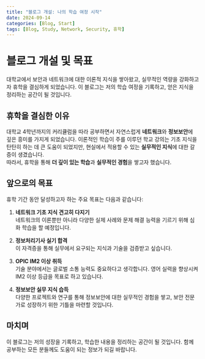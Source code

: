 ```yaml
---
title: "블로그 개설: 나의 학습 여정 시작"
date: 2024-09-14
categories: [Blog, Start]
tags: [Blog, Study, Network, Security, 휴학]
---
```


# 블로그 개설 및 목표

대학교에서 보안과 네트워크에 대한 이론적 지식을 쌓아왔고, 실무적인 역량을 강화하고자 휴학을 결심하게 되었습니다. 이 블로그는 저의 학습 여정을 기록하고, 얻은 지식을 정리하는 공간이 될 것입니다.

## 휴학을 결심한 이유

대학교 4학년까지의 커리큘럼을 따라 공부하면서 자연스럽게 **네트워크**와 **정보보안**에 깊은 흥미를 가지게 되었습니다. 이론적인 학습이 주를 이루던 학교 강의는 기초 지식을 탄탄히 하는 데 큰 도움이 되었지만, 현실에서 적용할 수 있는 **실무적인 지식**에 대한 갈증이 생겼습니다.  
따라서, 휴학을 통해 **더 깊이 있는 학습**과 **실무적인 경험**을 쌓고자 했습니다.

## 앞으로의 목표

휴학 기간 동안 달성하고자 하는 주요 목표는 다음과 같습니다:

1. **네트워크 기초 지식 견고히 다지기**  
   네트워크의 이론뿐만 아니라 다양한 실제 사례와 문제 해결 능력을 기르기 위해 심화 학습을 할 예정입니다.
2. **정보처리기사 실기 합격**  
   이 자격증을 통해 실무에서 요구되는 지식과 기술을 검증받고 싶습니다.

3. **OPIC IM2 이상 취득**  
   기술 분야에서는 글로벌 소통 능력도 중요하다고 생각합니다. 영어 실력을 향상시켜 IM2 이상 등급을 목표로 하고 있습니다.

4. **정보보안 실무 지식 습득**  
   다양한 프로젝트와 연구를 통해 정보보안에 대한 실무적인 경험을 쌓고, 보안 전문가로 성장하기 위한 기틀을 마련할 것입니다.

## 마치며

이 블로그는 저의 성장을 기록하고, 학습한 내용을 정리하는 공간이 될 것입니다. 함께 공부하는 모든 분들께도 도움이 되는 정보가 되길 바랍니다.
